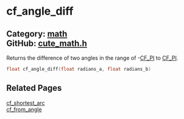 # cf_angle_diff

Category: [math](https://github.com/RandyGaul/cute_framework/blob/master/docs/api_reference?id=math)  
GitHub: [cute_math.h](https://github.com/RandyGaul/cute_framework/blob/master/include/cute_math.h)  
---

Returns the difference of two angles in the range of -[CF_PI](https://github.com/RandyGaul/cute_framework/blob/master/docs/math/cf_pi.md) to [CF_PI](https://github.com/RandyGaul/cute_framework/blob/master/docs/math/cf_pi.md).

```cpp
float cf_angle_diff(float radians_a, float radians_b)
```

## Related Pages

[cf_shortest_arc](https://github.com/RandyGaul/cute_framework/blob/master/docs/math/cf_shortest_arc.md)  
[cf_from_angle](https://github.com/RandyGaul/cute_framework/blob/master/docs/math/cf_from_angle.md)  
